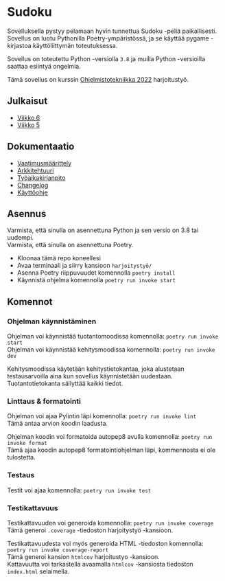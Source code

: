# Sudoku

Sovelluksella pystyy pelamaan hyvin tunnettua Sudoku -peliä paikallisesti. Sovellus on luotu Pythonilla Poetry-ympäristössä, ja se käyttää pygame -kirjastoa käyttöliittymän toteutuksessa.

Sovellus on toteutettu Python -versiolla `3.8` ja muilla Python -versioilla saattaa esiintyä ongelmia.

Tämä sovellus on kurssin [Ohjelmistotekniikka 2022](https://ohjelmistotekniikka-hy.github.io/) harjoitustyö.

## Julkaisut

- [Viikko 6](https://github.com/ronituohino/ohte-harjoitustyo/releases/tag/viikko6)
- [Viikko 5](https://github.com/ronituohino/ohte-harjoitustyo/releases/tag/viikko5)

## Dokumentaatio

- [Vaatimusmäärittely](./harjoitustyo/dokumentaatio/vaatimusmaarittely.md)
- [Arkkitehtuuri](./harjoitustyo/dokumentaatio/arkkitehtuuri.md)
- [Työaikakirjanpito](./harjoitustyo/dokumentaatio/tyoaikakirjanpito.md)
- [Changelog](./harjoitustyo/dokumentaatio/changelog.md)
- [Käyttöohje](./harjoitustyo/dokumentaatio/kayttoohje.md)

## Asennus

Varmista, että sinulla on asennettuna Python ja sen versio on 3.8 tai uudempi.  
Varmista, että sinulla on asennettuna Poetry.

- Kloonaa tämä repo koneellesi
- Avaa terminaali ja siirry kansioon `harjoitystyö/`
- Asenna Poetry riippuvuudet komennolla `poetry install`
- Käynnistä ohjelma komennolla `poetry run invoke start`

## Komennot

### Ohjelman käynnistäminen

Ohjelman voi käynnistää tuotantomoodissa komennolla: `poetry run invoke start`  
Ohjelman voi käynnistää kehitysmoodissa komennolla: `poetry run invoke dev`

Kehitysmoodissa käytetään kehitystietokantaa, joka alustetaan testausarvoilla aina kun sovellus käynnistetään uudestaan. Tuotantotietokanta säilyttää kaikki tiedot.

### Linttaus & formatointi

Ohjelman voi ajaa Pylintin läpi komennolla: `poetry run invoke lint`  
Tämä antaa arvion koodin laadusta.

Ohjelman koodin voi formatoida autopep8 avulla komennolla: `poetry run invoke format`  
Tämä ajaa koodin autopep8 formatointiohjelman läpi, kommennosta ei ole tulostetta.

### Testaus

Testit voi ajaa komennolla: `poetry run invoke test`

### Testikattavuus

Testikattavuuden voi generoida komennolla: `poetry run invoke coverage`  
Tämä generoi `.coverage` -tiedoston harjoitystyö -kansioon.

Testikattavuudesta voi myös generoida HTML -tiedoston komennolla: `poetry run invoke coverage-report`  
Tämä generoi kansion `htmlcov` harjoitustyo -kansioon.  
Kattavuutta voi tarkastella avaamalla `htmlcov` -kansiosta tiedoston `index.html` selaimella.
